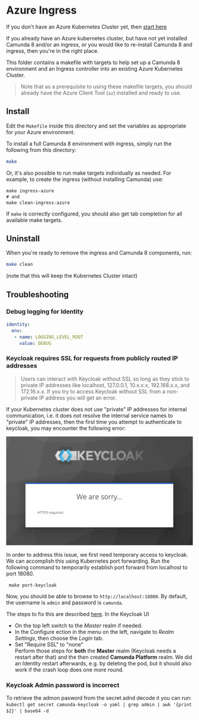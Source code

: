 # Azure Ingress

If you don't have an Azure Kubernetes Cluster yet, then [start here](https://github.com/camunda-community-hub/camunda8-greenfield-installation/tree/main/azure)

If you already have an Azure kubernetes cluster, but have not yet installed Camunda 8 and/or an ingress, or you would like to re-install Camunda 8 and ingress, then you're in the right place. 

This folder contains a makefile with targets to help set up a Camunda 8 environment and an Ingress controller into an existing Azure Kubernetes Cluster.

> Note that as a prerequisite to using these makefile targets, you should already have the Azure Client Tool (`az`) installed and ready to use.

## Install

Edit the `Makefile` inside this directory and set the variables as appropriate for your Azure environment.

To install a full Camunda 8 environment with ingress, simply run the following from this directory:  

```sh
make
```

Or, it's also possible to run make targets individually as needed. For example, to create the ingress (without installing Camunda) use:

```shell
make ingress-azure
# and
make clean-ingress-azure
```

If `make` is correctly configured, you should also get tab completion for all available make targets.

## Uninstall

When you're ready to remove the ingress and Camunda 8 components, run:

```sh
make clean
```

(note that this will keep the Kubernetes Cluster intact)

## Troubleshooting

### Debug logging for Identity
```yaml
identity:
  env:
   - name: LOGGING_LEVEL_ROOT
     value: DEBUG
```

### Keycloak requires SSL for requests from publicly routed IP addresses

> Users can interact with Keycloak without SSL so long as they stick to private IP addresses like localhost, 127.0.0.1, 10.x.x.x, 192.168.x.x, and 172.16.x.x. If you try to access Keycloak without SSL from a non-private IP address you will get an error.

If your Kubernetes cluster does not use "private" IP addresses for internal communication, i.e. it does not resolve the internal service names to "private" IP addresses, then the first time you attempt to authenticate to keycloak, you may encounter the following error:

![Keycloak ssl required](../docs/images/keycloak_ssl_required.png?raw=true)

In order to address this issue, we first need temporary access to keycloak. We can accomplish this using Kubernetes port forwarding. Run the following command to temporarily establish port forward from localhost to port 18080.

     make port-keycloak

Now, you should be able to browse to `http://localhost:18080`. By default, the username is `admin` and password is `camunda`.

The steps to fix this are described [here](https://docs.camunda.io/docs/self-managed/identity/troubleshooting/common-problems/#solution-2-identity-making-requests-from-an-external-ip-address). In the Keycloak UI 
- On the top left switch to the *Master* realm if needed.
- In the Configure ection in the menu on the left, navigate to *Realm Settings*, then choose the *Login* tab.
- Set "Require SSL" to "none"  
Perform those steps for **both** the **Master** realm (Keycloak needs a restart after that) and the then created **Camunda Platform** realm. We did an Identity restart afterwards, e.g. by deleting the pod, but it should also work if the crash loop does one more round.

### Keycloak Admin password is incorrect
To retrieve the admon pasword from the secret adnd decode it you can run:  
 ```kubectl get secret camunda-keycloak -o yaml | grep admin | awk '{print $2}' | base64 -d```
 